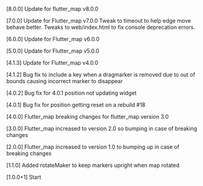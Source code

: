 [8.0.0]
Update for flutter_map v8.0.0

[7.0.0]
Update for Flutter_map v7.0.0
Tweak to timeout to help edge move behave better.
Tweaks to web/index.html to fix console deprecation errors.

[6.0.0]
Update for Flutter_map v6.0.0

[5.0.0]
Update for Flutter_map v5.0.0

[4.1.3]
Update for Flutter_map v4.0.0

[4.1.2]
Bug fix to include a key when a dragmarker is removed due to out of bounds causing incorrect
marker to disappear

[4.0.2]
Bug fix for 4.0.1 position not updating widget

[4.0.1]
Bug fix for position getting reset on a rebuild #18

[4.0.0]
Flutter_map breaking changes for flutter_map version 3.0

[3.0.0]
Flutter_map increased to version 2.0 so bumping in case of breaking changes

[2.0.0]
Flutter_map increased to version 1.0 to bumping up in case of breaking changes

[1.1.0]
Added rotateMaker to keep markers upright when map rotated

[1.0.0+1]
  Start
